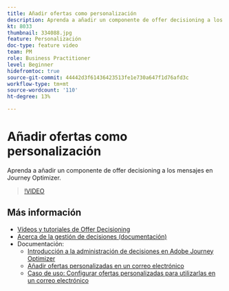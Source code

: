 ```yaml
---
title: Añadir ofertas como personalización
description: Aprenda a añadir un componente de offer decisioning a los mensajes en Journey Optimizer.
kt: 8033
thumbnail: 334088.jpg
feature: Personalización
doc-type: feature video
team: PM
role: Business Practitioner
level: Beginner
hidefromtoc: true
source-git-commit: 44442d3f61436423513fe1e730a647f1d76afd3c
workflow-type: tm+mt
source-wordcount: '110'
ht-degree: 13%

---
```



# Añadir ofertas como personalización

Aprenda a añadir un componente de offer decisioning a los mensajes en Journey Optimizer.

>[!VIDEO](https://video.tv.adobe.com/v/334088?quality=12)

## Más información

* [Vídeos y tutoriales de Offer Decisioning](https://experienceleague.adobe.com/docs/offer-decisioning-learn/tutorials/overview.html?lang=es)
* [Acerca de la gestión de decisiones (documentación)](https://experienceleague.adobe.com/docs/journey-optimizer/using/offer-decisioniong/get-started/starting-offer-decisioning.html)
* Documentación:
   * [Introducción a la administración de decisiones en Adobe Journey Optimizer](https://experienceleague.adobe.com/docs/journey-optimizer/using/offer-decisioniong/get-started/starting-offer-decisioning.html)
   * [Añadir ofertas personalizadas en un correo electrónico](https://experienceleague.adobe.com/docs/journey-optimizer/using/create-messages/deliver-personalized-offers.html)
   * [Caso de uso: Configurar ofertas personalizadas para utilizarlas en un correo electrónico](https://experienceleague.adobe.com/docs/journey-optimizer/using/offer-decisioniong/offers-e2e.html)
